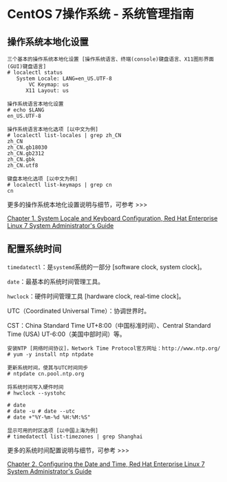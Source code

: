 # CentOS 7操作系统 - 系统管理指南

## 操作系统本地化设置

```
三个基本的操作系统本地化设置 [操作系统语言、终端(console)键盘语言、X11图形界面(GUI)键盘语言]
# localectl status
   System Locale: LANG=en_US.UTF-8
       VC Keymap: us
      X11 Layout: us

操作系统语言本地化设置
# echo $LANG
en_US.UTF-8

操作系统语言本地化选项 [以中文为例]
# localectl list-locales | grep zh_CN
zh_CN
zh_CN.gb18030
zh_CN.gb2312
zh_CN.gbk
zh_CN.utf8

键盘本地化选项 [以中文为例]
# localectl list-keymaps | grep cn
cn
```

更多的操作系统本地化设置说明与细节，可参考 >>>

[Chapter 1. System Locale and Keyboard Configuration, Red Hat Enterprise Linux 7 System Administrator's Guide](https://access.redhat.com/documentation/en-US/Red_Hat_Enterprise_Linux/7/pdf/System_Administrators_Guide/Red_Hat_Enterprise_Linux-7-System_Administrators_Guide-en-US.pdf)

## 配置系统时间

```timedatectl```：是```systemd```系统的一部分 [software clock, system clock]。

```date```：最基本的系统时间管理工具。

```hwclock```：硬件时间管理工具 [hardware clock, real-time clock]。

UTC（Coordinated Universal Time）：协调世界时。

CST：China Standard Time UT+8:00（中国标准时间）、Central Standard Time (USA) UT-6:00（美国中部时间）等。

```
安装NTP [网络时间协议]，Network Time Protocol官方网址：http://www.ntp.org/
# yum -y install ntp ntpdate

更新系统时间，使其与UTC时间同步
# ntpdate cn.pool.ntp.org

将系统时间写入硬件时间
# hwclock --systohc

# date
# date -u # date --utc
# date +"%Y-%m-%d %H:%M:%S"

显示可用的时区选项 [以中国上海为例]
# timedatectl list-timezones | grep Shanghai
```

更多的系统时间配置说明与细节，可参考 >>>

[Chapter 2. Configuring the Date and Time, Red Hat Enterprise Linux 7 System Administrator's Guide](https://access.redhat.com/documentation/en-US/Red_Hat_Enterprise_Linux/7/pdf/System_Administrators_Guide/Red_Hat_Enterprise_Linux-7-System_Administrators_Guide-en-US.pdf)
